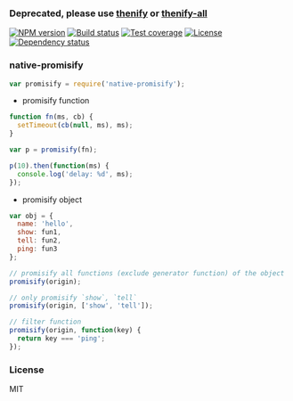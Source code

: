### Deprecated, please use [thenify](https://github.com/thenables/thenify) or [thenify-all](https://github.com/thenables/thenify-all)

[![NPM version][npm-img]][npm-url]
[![Build status][travis-img]][travis-url]
[![Test coverage][coveralls-img]][coveralls-url]
[![License][license-img]][license-url]
[![Dependency status][david-img]][david-url]

### native-promisify

```js
var promisify = require('native-promisify');
```

* promisify function

```js
function fn(ms, cb) {
  setTimeout(cb(null, ms), ms);
}

var p = promisify(fn);

p(10).then(function(ms) {
  console.log('delay: %d', ms);
});
```

* promisify object

```js
var obj = {
  name: 'hello',
  show: fun1,
  tell: fun2,
  ping: fun3
};

// promisify all functions (exclude generator function) of the object
promisify(origin);

// only promisify `show`, `tell`
promisify(origin, ['show', 'tell']);

// filter function
promisify(origin, function(key) {
  return key === 'ping';
});
```

### License
MIT

[npm-img]: https://img.shields.io/npm/v/native-promisify.svg?style=flat-square
[npm-url]: https://npmjs.org/package/native-promisify
[travis-img]: https://img.shields.io/travis/coderhaoxin/native-promisify.svg?style=flat-square
[travis-url]: https://travis-ci.org/coderhaoxin/native-promisify
[coveralls-img]: https://img.shields.io/coveralls/coderhaoxin/native-promisify.svg?style=flat-square
[coveralls-url]: https://coveralls.io/r/coderhaoxin/native-promisify?branch=master
[license-img]: https://img.shields.io/badge/license-MIT-green.svg?style=flat-square
[license-url]: http://opensource.org/licenses/MIT
[david-img]: https://img.shields.io/david/coderhaoxin/native-promisify.svg?style=flat-square
[david-url]: https://david-dm.org/coderhaoxin/native-promisify
